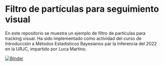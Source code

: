 # Filtro de partículas para seguimiento visual

En este repositorio se muestra un ejemplo de filtro de partículas para tracking visual.
Ha sido implementado como actividad del curso de Introducción a Métodos Estadísticos Bayesianos par la Inferencia del 2022 en la URJC, impartido por Luca Martino.

[![Binder](https://mybinder.org/badge_logo.svg)](https://mybinder.org/v2/gh/SergioHdezG/ParticleFilterVisualTracking/HEAD?labpath=particle_filter_tracking.ipynb)